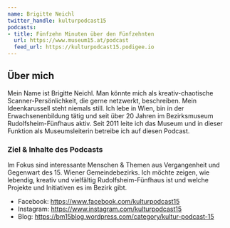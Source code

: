 ```yaml
---
name: Brigitte Neichl
twitter_handle: kulturpodcast15
podcasts:
- title: Fünfzehn Minuten über den Fünfzehnten
  url: https://www.museum15.at/podcast
  feed_url: https://kulturpodcast15.podigee.io
---
```


## Über mich

Mein Name ist Brigitte Neichl. Man könnte mich als kreativ-chaotische Scanner-Persönlichkeit, die 
gerne netzwerkt, beschreiben. Mein Ideenkarussell steht niemals still. Ich lebe in Wien, bin in der 
Erwachsenenbildung tätig und seit über 20 Jahren im Bezirksmuseum Rudolfsheim-Fünfhaus aktiv. Seit 
2011 leite ich das Museum und in dieser Funktion als Museumsleiterin betreibe ich auf diesen Podcast.

### Ziel & Inhalte des Podcasts

Im Fokus sind interessante Menschen & Themen aus Vergangenheit und Gegenwart des 15. Wiener 
Gemeindebezirks.  Ich möchte zeigen, wie lebendig, kreativ und vielfältig Rudolfsheim-Fünfhaus ist 
und welche Projekte und Initiativen es im Bezirk gibt.

* Facebook: <https://www.facebook.com/kulturpodcast15>
* Instagram: <https://www.instagram.com/kulturpodcast15>
* Blog: <https://bm15blog.wordpress.com/category/kultur-podcast-15>
